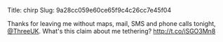 Title: chirp
Slug: 9a28cc059e60ce65f9c4c26cc7e45f04

Thanks for leaving me without maps, mail, SMS and phone calls tonight, <a href="http://twitter.com/ThreeUK">@ThreeUK</a>. What's this claim about me tethering? <a href="http://t.co/iSGO3Mn8">http://t.co/iSGO3Mn8</a>
